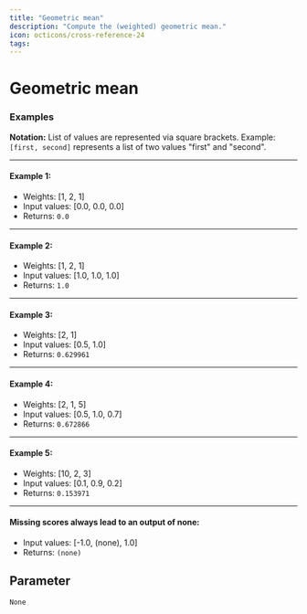 ```yaml
---
title: "Geometric mean"
description: "Compute the (weighted) geometric mean."
icon: octicons/cross-reference-24
tags: 
---
```

# Geometric mean
<!-- This file was generated - DO NOT CHANGE IT MANUALLY -->




### Examples

**Notation:** List of values are represented via square brackets. Example: `[first, second]` represents a list of two values "first" and "second".

---
#### Example 1:

* Weights: [1, 2, 1]
* Input values: [0.0, 0.0, 0.0]
* Returns: `0.0`


---
#### Example 2:

* Weights: [1, 2, 1]
* Input values: [1.0, 1.0, 1.0]
* Returns: `1.0`


---
#### Example 3:

* Weights: [2, 1]
* Input values: [0.5, 1.0]
* Returns: `0.629961`


---
#### Example 4:

* Weights: [2, 1, 5]
* Input values: [0.5, 1.0, 0.7]
* Returns: `0.672866`


---
#### Example 5:

* Weights: [10, 2, 3]
* Input values: [0.1, 0.9, 0.2]
* Returns: `0.153971`


---
#### Missing scores always lead to an output of none:

* Input values: [-1.0, (none), 1.0]
* Returns: `(none)`




## Parameter

`None`